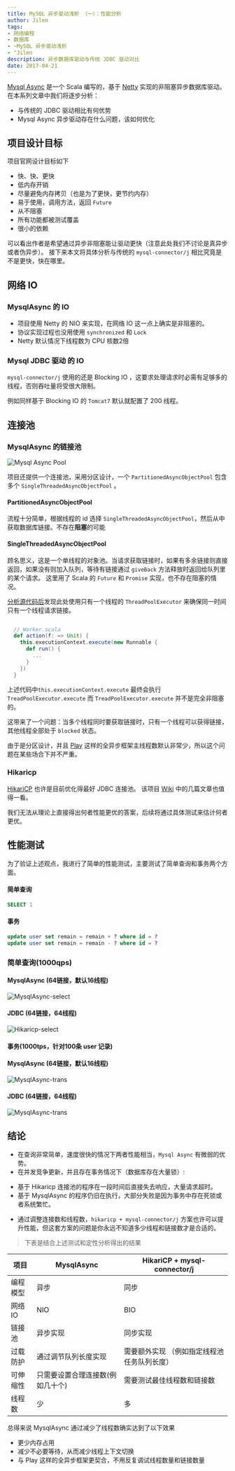 ```yaml
---
title: MySQL 异步驱动浅析 （一）：性能分析
author: Jilen
tags:
- 网络编程
- 数据库
- ~MySQL 异步驱动浅析
- ^Jilen
description: 异步数据库驱动与传统 JDBC 驱动对比
date: 2017-04-21
---
```


[Mysql Async](https://github.com/mauricio/postgresql-async) 是一个 Scala 编写的，基于 [Netty](https://netty.io) 实现的非阻塞异步数据库驱动。在本系列文章中我们将逐步分析：

+ 与传统的 JDBC 驱动相比有何优势
+ Mysql Async 异步驱动存在什么问题，该如何优化

##  项目设计目标

项目官网设计目标如下

+ 快、快、更快
+ 低内存开销
+ 尽量避免内存拷贝（也是为了更快，更节约内存）
+ 易于使用，调用方法，返回 `Future`
+ 从不阻塞
+ 所有功能都被测试覆盖
+ 很小的依赖

可以看出作者是希望通过异步非阻塞能让驱动更快（注意此处我们不讨论是真异步或者伪异步）。
接下来本文将具体分析与传统的 `mysql-connector/j` 相比究竟是不是更快，快在哪里。

## 网络 IO

### MysqlAsync 的 IO

+ 项目使用 Netty 的 NIO 来实现，在网络 IO 这一点上确实是非阻塞的。
+ 协议实现过程也没用使用 `synchronized` 和 `Lock`
+ Netty 默认情况下线程数为 CPU 核数2倍

### Mysql JDBC 驱动 的 IO

`mysql-connector/j` 使用的还是 Blocking IO ，这要求处理请求时必需有足够多的线程，否则吞吐量将受很大限制。

例如同样基于 Blocking IO 的 `Tomcat7` 默认就配置了 200 线程。

## 连接池

### MysqlAsync 的链接池


![Mysql Async Pool](/images/2017/04/postgres-async-pool.png)

项目还提供一个连接池，采用分区设计，一个 `PartitionedAsyncObjectPool` 包含多个 `SingleThreadedAsyncObjectPool` 。

#### PartitionedAsyncObjectPool

流程十分简单，根据线程的 id 选择 `SingleThreadedAsyncObjectPool`，然后从中获取数据库链接。不存在**阻塞**的可能

#### SingleThreadedAsyncObjectPool

顾名思义，这是一个单线程的对象池。当请求获取链接时，如果有多余链接则直接返回，如果没有则加入队列，等待有链接通过 `giveBack` 方法释放时返回给队列里的某个请求。
这里用了 Scala 的 `Future` 和 `Promise` 实现，也不存在阻塞的情况。

[分析源代码后](https://github.com/mauricio/postgresql-async/blob/master/db-async-common/src/main/scala/com/github/mauricio/async/db/pool/SingleThreadedAsyncObjectPool.scala#L202)发现此处使用只有一个线程的 `ThreadPoolExecutor` 来确保同一时间只有一个线程请求链接。

```scala

  // Worker.scala
  def action(f: => Unit) {
    this.executionContext.execute(new Runnable {
      def run() {
        ...
      }
    })
  }

```


上述代码中`this.executionContext.execute` 最终会执行 `TreadPoolExecutor.execute`
而 `TreadPoolExecutor.execute` 并不是完全非阻塞的。

这带来了一个问题：当多个线程同时要获取链接时，只有一个线程可以获得链接，其他线程全部处于 `blocked` 状态。

由于是分区设计，并且 [Play](http://www.playframework.com) 这样的全异步框架主线程数默认非常少，所以这个问题在某些场合下并不严重。

### Hikaricp

[HikariCP](https://github.com/brettwooldridge/HikariCP) 也许是目前优化得最好 JDBC 连接池。
该项目 [Wiki](https://github.com/brettwooldridge/HikariCP/wiki) 中的几篇文章也值得一看。

我们无法从理论上直接得出何者性能更优的答案，后续将通过具体测试来估计何者更优。




## 性能测试

为了验证上述观点，我进行了简单的性能测试，主要测试了简单查询和事务两个方面。

#### 简单查询

```sql
SELECT 1
```

#### 事务

```sql
update user set remain = remain + ? where id = ?
update user set remain = remain - ? where id = ?
```


### 简单查询(1000qps)

#### MysqlAsync (64链接，默认16线程)

![MysqlAsync-select](/images/2017/04/mysql-async-select.png)

#### JDBC  (64链接，64线程)

![Hikaricp-select](/images/2017/04/hikaricp-select.png)

#### 事务(1000tps，针对100条 user 记录)

#### MysqlAsync (64链接，默认16线程)

![MysqlAsync-trans](/images/2017/04/mysql-async-trans.png)

#### JDBC (64链接，64线程)

![MysqlAsync-trans](/images/2017/04/hikaricp-trans.png)

## 结论

+ 在查询非常简单，速度很快的情况下两者性能相当，`Mysql Async` 有微弱的优势。
+ 在并发竞争更新，并且存在事务情况下（数据库存在大量锁）:
 - 基于 Hikaricp 连接池的程序在一段时间后直接失去响应，大量请求超时。
 - 基于 MysqlAsync 的程序仍旧在执行，大部分失败是因为事务中存在死锁或者系统繁忙。
+ 通过调整连接数和线程数，`hikaricp + mysql-connector/j` 方案也许可以提升性能，但这套方案的问题是你永远不知道多少线程和链接数才是合适的。


> 下表是结合上述测试和定性分析得出的结果

项目|MysqlAsync|HikariCP + mysql-connector/j
---|---|---
编程模型 | 异步 | 同步
网络IO | NIO | BIO
链接池 | 异步实现 | 同步实现
过载防护 | 通过调节队列长度实现 | 需要额外实现 （例如指定线程池任务队列长度）
可伸缩性 | 只需要设置合理连接数(例如几十个) | 需要测试最佳线程数和链接数
线程数 | 少 | 多

总得来说 MysqlAsync 通过减少了线程数确实达到了以下效果

+ 更少内存占用
+ 减少不必要等待，从而减少线程上下文切换
+ 与 Play 这样的全异步框架更契合，不用反复调试线程数量和链接数量
